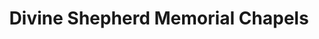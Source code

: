 ---
title: "Divine Shepherd Memorial Chapels"
url: /malaybalay/divine-shepherd-memorial-chapels/
shop: Bestattungen
---